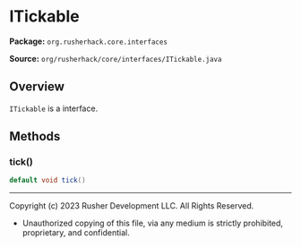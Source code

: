 # ITickable

**Package:** `org.rusherhack.core.interfaces`

**Source:** `org/rusherhack/core/interfaces/ITickable.java`

## Overview

`ITickable` is a interface.

## Methods

### tick()

```java
default void tick()
```

---

Copyright (c) 2023 Rusher Development LLC. All Rights Reserved.
* Unauthorized copying of this file, via any medium is strictly prohibited, proprietary, and confidential.
